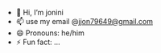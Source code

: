 - 👋 Hi, I’m jonini
- 📫 use my email @jjon79649@gmail.com
- 😄 Pronouns: he/him
- ⚡ Fun fact: ...

<!---
jonini-konini/jonini-konini is a ✨ special ✨ repository because its `README.md` (this file) appears on your GitHub profile.
You can click the Preview link to take a look at your changes.
--->
